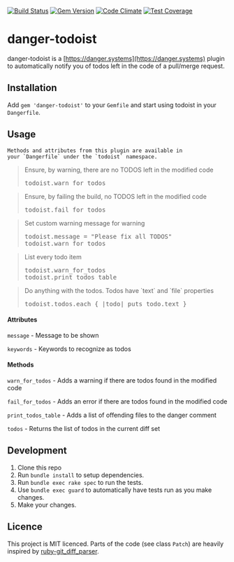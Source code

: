 [![Build Status](https://travis-ci.org/hanneskaeufler/danger-todoist.svg?branch=master)](https://travis-ci.org/hanneskaeufler/danger-todoist) [![Gem Version](https://badge.fury.io/rb/danger-todoist.svg)](https://badge.fury.io/rb/danger-todoist) [![Code Climate](https://codeclimate.com/github/hanneskaeufler/danger-todoist/badges/gpa.svg)](https://codeclimate.com/github/hanneskaeufler/danger-todoist) [![Test Coverage](https://codeclimate.com/github/hanneskaeufler/danger-todoist/badges/coverage.svg)](https://codeclimate.com/github/hanneskaeufler/danger-todoist/coverage)

# danger-todoist

danger-todoist is a [https://danger.systems](https://danger.systems) plugin to automatically notify you of
todos left in the code of a pull/merge request.

## Installation

Add `gem 'danger-todoist'` to your `Gemfile` and start using todoist in your `Dangerfile`.

## Usage

    Methods and attributes from this plugin are available in
    your `Dangerfile` under the `todoist` namespace.

<blockquote>Ensure, by warning, there are no TODOS left in the modified code
  <pre>
todoist.warn_for_todos</pre>
</blockquote>

<blockquote>Ensure, by failing the build, no TODOS left in the modified code
  <pre>
todoist.fail_for_todos</pre>
</blockquote>

<blockquote>Set custom warning message for warning
  <pre>
todoist.message = "Please fix all TODOS"
todoist.warn_for_todos</pre>
</blockquote>

<blockquote>List every todo item
  <pre>
todoist.warn_for_todos
todoist.print_todos_table</pre>
</blockquote>

<blockquote>Do anything with the todos. Todos have `text` and `file` properties
  <pre>
todoist.todos.each { |todo| puts todo.text }</pre>
</blockquote>

#### Attributes

`message` - Message to be shown

`keywords` - Keywords to recognize as todos

#### Methods

`warn_for_todos` - Adds a warning if there are todos found in the modified code

`fail_for_todos` - Adds an error if there are todos found in the modified code

`print_todos_table` - Adds a list of offending files to the danger comment

`todos` - Returns the list of todos in the current diff set

## Development

1. Clone this repo
2. Run `bundle install` to setup dependencies.
3. Run `bundle exec rake spec` to run the tests.
4. Use `bundle exec guard` to automatically have tests run as you make changes.
5. Make your changes.

## Licence

This project is MIT licenced. Parts of the code (see class `Patch`) are heavily
inspired by [ruby-git_diff_parser](https://github.com/packsaddle/ruby-git_diff_parser).
